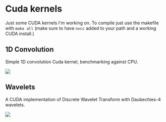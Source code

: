 # Cuda kernels

Just some CUDA kernels I'm working on. To compile just use the makefile with `make all` (make sure to 
have `nvcc` added to your path and a working CUDA install.)

## 1D Convolution 

Simple 1D convolution Cuda kernel, benchmarking against CPU.

![](https://github.com/jopago/cuda/raw/master/conv1d/img/timing_conv1d.png)


## Wavelets 

A CUDA implementation of Discrete Wavelet Transform with Daubechies-4 wavelets. 

![](https://github.com/jopago/cuda/raw/master/wavelets/img/timing_wavelets.png)
